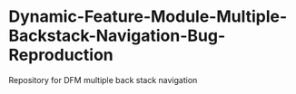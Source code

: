 # Dynamic-Feature-Module-Multiple-Backstack-Navigation-Bug-Reproduction
Repository for DFM multiple back stack navigation
